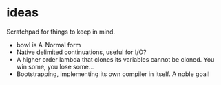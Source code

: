 # ideas

Scratchpad for things to keep in mind.

* bowl is A-Normal form
* Native delimited continuations, useful for I/O?
* A higher order lambda that clones its variables cannot be cloned. You win some, you lose some...
* Bootstrapping, implementing its own compiler in itself. A noble goal!